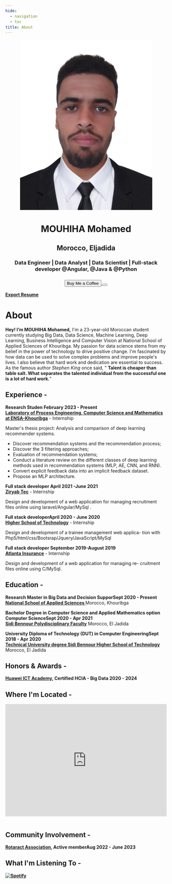 ```yaml
---
hide:
  - navigation
  - toc
title: About
---
```


<link rel="stylesheet" href="../../stylesheets/home/about.css">

<script src="https://kit.fontawesome.com/79ff35ecec.js" crossorigin="anonymous"></script>

<div class="stuff">
  <div class="sidebarparent">
    <div class="sidebar">
     <center>
     <p><img src="assets/images/photo.jpg" alt="Profile Picture" class="profilepic"></p>
      <h1>MOUHIHA Mohamed</h1>
      <h2>Morocco, Eljadida</h2>
      <h3>Data Engineer | Data Analyst  | Data Scientist | Full-stack developer @Angular, @Java & @Python<h3>
      <div class="socials">
       <a href="https://www.linkedin.com/in/mouhiha-mohamed-a0657b1a3/" class="ln" style=" color: inherit;" title="Linked In - Mouhiha Mohamed"><i class="fab fa-linkedin"></i></a>
       <a href="https://github.com/mouhihaMohamed702" class="git" style=" color: inherit;" title="Github - mouhihaMohamed702"><i class="fab fa-github"></i></a>
       <a href="https://www.instagram.com/?hl=fr" class="insta" style=" color: inherit;" title="Instagram - abdellatifbelmady"><i class="fa fa-instagram"></i></a>
<a href="https://twitter.com/Mouhiha Mohamed" class="twitter" style=" color: inherit;" title="Twitter - @Mouhiha Mohamed"><i class="fa fa-twitter"></i></a>
       <a href="https://web.facebook.com/Mouhiha Mohamed/" class="ln" style=" color: inherit;" title="Facebook - Mouhiha Mohamed"><i class="fab fa-facebook"></i></a>
       <a href="https://www.spotify.com/" class="spotify" style=" color: inherit;" title="Spotify "><i class="fab fa-spotify"></i></a>
       <a href="mailto:<mouhihamohamed@gmail.com>" class="email" style=" color: inherit;" title="Email - mouhihamohamed@gmail.com"><i class="fas fa-paper-plane"></i></a>
      </div>
      <a href="https://www.buymeacoffee.com" style=" color: inherit;">
        <button class="coffeelarge" title="Buy Me a Coffee :)"><i class="fas fa-coffee"></i> Buy Me a Coffee</button>
        <button class="coffeesmall" title="Buy Me a Coffee :)"><i class="fas fa-coffee"></i></button>
      </a>
     </center>
    </div>
  </div>
  <div class="stuff__container">
    <div class="stuff__content">
     <span class="resume" style=" color: inherit;"><a href="https://drive.google.com/file/d/17guhLbNYMGDpqxXlxAy_PILrZZ6hwk_N/view?usp=sharing"><strong>Export Resume </strong><i class="far fa-file-alt"></i>
     </a></span><h1>About</h1>
      <div class="underline"></div>
      <p><strong>Hey! I’m MOUHIHA Mohamed,</strong> I'm a 23-year-old Moroccan student currently studying Big Data, Data Science, Machine Learning, Deep Learning, Business Intelligence and Computer Vision at National School of Applied Sciences of Khouribga.
      My passion for data science stems from my belief in the power of technology to drive positive change. I'm fascinated by how data can be used to solve complex problems and improve people's lives. I also believe that hard work and dedication are essential to success. As the famous author <i>Stephen King</i> once said, " <strong>Talent is cheaper than table salt. What separates the talented individual from the successful one is a lot of hard work.</strong>"</p>
     <h2><i class="fas fa-briefcase"></i> Experience -</h2>
     <p><strong>Research Studen <span class="date" style=" color: inherit;">February 2023 - Present</span><br><a href="https://www.linkedin.com/company/lipim/about/">Laboratory of Process Engineering, Computer Science and Mathematics at ENSA-Khouribga</a></strong> - Internship</p>
      <p>Master's thesis project: Analysis and comparison of deep learning recommender systems.
      <ul>
<li> Discover recommendation systems and the recommendation process;
<li> Discover the 3 filtering approaches;
<li> Evaluation of recommendation systems;
<li> Conduct a literature review on the different classes of deep learning methods used in recommendation systems (MLP, AE, CNN, and RNN).
<li>Convert explicit feedback data into an implicit feedback dataset.
<li>Propose an MLP architecture.
</ul>
      </p>
      <p><strong>Full stack developer <span class="date" style=" color: inherit;">April 2021 -June 2021</span><br><a href="https://www.linkedin.com/company/ziryabtec/">Ziryab Tec</strong></a> - Internship</p>
      <p>
      Design and development of a web application for managing recruitment files online using laravel/Angular/MySql .
      </p>
      <p><strong>Full stack developer<span class="date" style=" color: inherit;">April 2020 -
June 2020</span><br><a href="https://www.ucd.ac.ma/universite/etablissements/ecole-superieure-de-technologie/">Higher School of Technology</strong></a> - Internship</p>
      <p>
      Design and development of a trainee management web applica-
tion with Php5/html/css/Bootsrap/Jquery/JavaScript/MySql
      </p>
      <p><strong>Full stack developer <span class="date" style=" color: inherit;">September
2019-August
2019</span><br><a href="https://www.linkedin.com/company/atlanta-group-uk/">Atlanta Insurance</strong></a> - Internship</p>
      <p>Design and development of a web application for managing re-
cruitment files online using C/MySql.</p>
     <h2><i class="fas fa-graduation-cap"></i> Education -</h2>
      <p><strong>Research Master in Big Data and Decision Suppor<span class="date" style=" color: inherit;">Sept 2020 - Present</span><br><a href="https://ensak.usms.ac.ma/">National School of Applied Sciences </a></strong> Morocco, Khouribga</p><p> </p>
      <p><strong>Bachelor Degree in Computer Science and Applied Mathematics option Computer Science<span class="date" style=" color: inherit;">Sept 2020 - Apr 2021</span><br><a href="https://www.ucd.ac.ma/universite/etablissements/">Sidi Bennour Polydisciplinary Faculty</a></strong> Morocco, El Jadida</p>
      <p><strong>University Diploma of Technology (DUT) in Computer
Engineering<span class="date" style=" color: inherit;">Sept 2018 - Apr 2020</span><br><a href="https://www.ucd.ac.ma/universite/etablissements/ecole-superieure-de-technologie/">Technical University degree 
Sidi Bennour Higher School of Technology</a></strong> Morocco, El Jadida</p>
     <h2><i class="fas fa-award"></i> Honors & Awards -</h2>
       <p><strong><a href="https://www.linkedin.com/company/techinnov-days/">Huawei ICT Academy</a>, Certified HCIA - Big Data <span class="date" style=" color: inherit;"> 2020 - 2024</span><br>
     <h2><i class="fas fa-map-marker-alt"></i> Where I'm Located -</h2>
      <center>
        <iframe width="100%" height="350" style="margin-bottom: 12px; border:0 " loading="lazy" allowfullscreen src="https://www.google.com/maps/embed?pb=!1m18!1m12!1m3!1d1361.5948895595536!2d-8.507329883840927!3d33.245581780820854!2m3!1f0!2f0!3f0!3m2!1i1024!2i768!4f13.1!3m3!1m2!1s0xdaf1a69db96d39b%3A0xc37626dfc33ad1a3!2sEl%20Jadida%2C%20Morocco!5e0!3m2!1sen!2s!4v1621635093506!5m2!1sen!2s"></iframe> 
      </center>
     <h2><i class="fas fa-city"></i> Community Involvement -</h2>
     <p><strong><a href="https://web.facebook.com/Rotaract.ENSAKH/?_rdc=1&_rdr">Rotaract Association</a>, Active member<span class="date" style=" color: inherit;">Aug 2022 - June 2023</span><br>
     <h2><i class="fas fa-headphones-alt"></i> What I'm Listening To -</h2>
      <p class="music">
       <a href="https://open.spotify.com/user/31mvzj3gzwywq54tvf2ofmw2z3ju">
        <img src="https://novatorem-oqoqm52ci-twarner491.vercel.app/api/spotify" alt="Spotify">
       </a>
    </div>
  </div>
</div>


